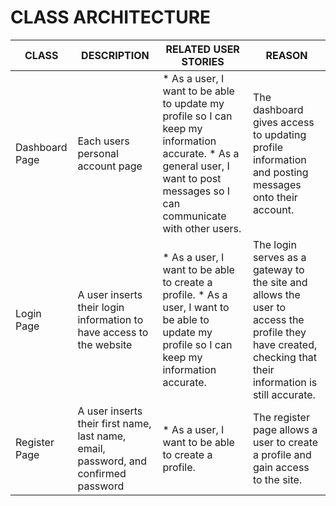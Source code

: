 # CLASS ARCHITECTURE

| CLASS            | DESCRIPTION            | RELATED USER STORIES  | REASON |
| ------------- |---------------------| -------|---------|
| Dashboard Page | Each users personal account page | * As a user, I want to be able to update my profile so I can keep my information accurate. * As a general user, I want to post messages so I can communicate with other users.   | The dashboard gives access to updating profile information and posting messages onto their account. |
| Login Page | A user inserts their login information to have access to the website | * As a user, I want to be able to create a profile. * As a user, I want to be able to update my profile so I can keep my information accurate. | The login serves as a gateway to the site and allows the user to access the profile they have created, checking that their information is still accurate. |
| Register Page | A user inserts their first name, last name, email, password, and confirmed password | * As a user, I want to be able to create a profile. | The register page allows a user to create a profile and gain access to the site. |
